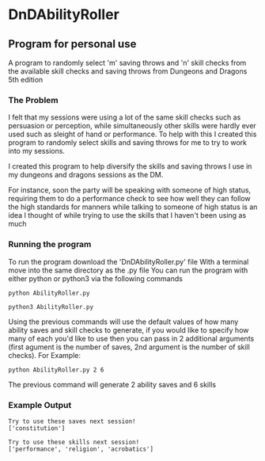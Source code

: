 # DnDAbilityRoller
## Program for personal use
A program to randomly select 'm' saving throws and 'n' skill checks from the available skill checks and saving throws from Dungeons and Dragons 5th edition

### The Problem
I felt that my sessions were using a lot of the same skill checks such as persuasion or perception, while simultaneously other skills were hardly ever used such as sleight of hand or performance.
To help with this I created this program to randomly select skills and saving throws for me to try to work into my sessions.

I created this program to help diversify the skills and saving throws I use in my dungeons and dragons sessions as the DM.

For instance, soon the party will be speaking with someone of high status, requiring them to do a performance check to see how well they can follow the high standards for manners while talking to someone of high status is an idea I thought of while trying to use the skills that I haven't been using as much


### Running the program

To run the program download the 'DnDAbilityRoller.py' file
With a terminal move into the same directory as the .py file
You can run the program with either python or python3 via the following commands

`python AbilityRoller.py`

`python3 AbilityRoller.py`

Using the previous commands will use the default values of how many ability saves and skill checks to generate, if you would like to specify how many of each you'd like to use then you can pass in 2 additional arguments (first agument is the number of saves, 2nd argument is the number of skill checks). For Example:

`python AbilityRoller.py 2 6`

The previous command will generate 2 ability saves and 6 skills

### Example Output
```
Try to use these saves next session!
['constitution']

Try to use these skills next session!
['performance', 'religion', 'acrobatics']
```
